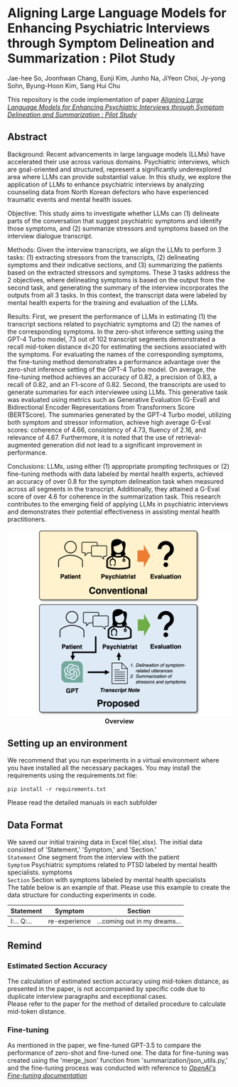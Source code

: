 # Aligning Large Language Models for Enhancing Psychiatric Interviews through Symptom Delineation and Summarization : Pilot Study

Jae-hee So, Joonhwan Chang, Eunji Kim, Junho Na, JiYeon Choi, Jy-yong Sohn, Byung-Hoon Kim, Sang Hui Chu

This repository is the code implementation of paper *[Aligning Large Language Models for Enhancing Psychiatric Interviews through Symptom Delineation and Summarization : Pilot Study](https://formative.jmir.org/2024/1/e58418/)* 

## Abstract

Background:
Recent advancements in large language models (LLMs) have accelerated their use across various domains. Psychiatric interviews, which are goal-oriented and structured, represent a significantly underexplored area where LLMs can provide substantial value. In this study, we explore the application of LLMs to enhance psychiatric interviews by analyzing counseling data from North Korean defectors who have experienced traumatic events and mental health issues.

Objective:
This study aims to investigate whether LLMs can (1) delineate parts of the conversation that suggest psychiatric symptoms and identify those symptoms, and (2) summarize stressors and symptoms based on the interview dialogue transcript.

Methods:
Given the interview transcripts, we align the LLMs to perform 3 tasks: (1) extracting stressors from the transcripts, (2) delineating symptoms and their indicative sections, and (3) summarizing the patients based on the extracted stressors and symptoms. These 3 tasks address the 2 objectives, where delineating symptoms is based on the output from the second task, and generating the summary of the interview incorporates the outputs from all 3 tasks. In this context, the transcript data were labeled by mental health experts for the training and evaluation of the LLMs.

Results:
First, we present the performance of LLMs in estimating (1) the transcript sections related to psychiatric symptoms and (2) the names of the corresponding symptoms. In the zero-shot inference setting using the GPT-4 Turbo model, 73 out of 102 transcript segments demonstrated a recall mid-token distance d<20 for estimating the sections associated with the symptoms. For evaluating the names of the corresponding symptoms, the fine-tuning method demonstrates a performance advantage over the zero-shot inference setting of the GPT-4 Turbo model. On average, the fine-tuning method achieves an accuracy of 0.82, a precision of 0.83, a recall of 0.82, and an F1-score of 0.82. Second, the transcripts are used to generate summaries for each interviewee using LLMs. This generative task was evaluated using metrics such as Generative Evaluation (G-Eval) and Bidirectional Encoder Representations from Transformers Score (BERTScore). The summaries generated by the GPT-4 Turbo model, utilizing both symptom and stressor information, achieve high average G-Eval scores: coherence of 4.66, consistency of 4.73, fluency of 2.16, and relevance of 4.67. Furthermore, it is noted that the use of retrieval-augmented generation did not lead to a significant improvement in performance.

Conclusions:
LLMs, using either (1) appropriate prompting techniques or (2) fine-tuning methods with data labeled by mental health experts, achieved an accuracy of over 0.8 for the symptom delineation task when measured across all segments in the transcript. Additionally, they attained a G-Eval score of over 4.6 for coherence in the summarization task. This research contributes to the emerging field of applying LLMs in psychiatric interviews and demonstrates their potential effectiveness in assisting mental health practitioners.

<p align="center">
  <img src="imgs/system.png">
  <b>Overview</b>
</p>

## Setting up an environment

We recommend that you run experiments in a virtual environment where you have installed all the necessary packages.
You may install the requirements using the requirements.txt file:
```
pip install -r requirements.txt
```
Please read the detailed manuals in each subfolder

## Data Format

We saved our initial training data in Excel file(.xlsx). The initial data consisted of 'Statement,' 'Symptom,' and 'Section.'<br>
```Statement``` One segment from the interview with the patient <br>
```Symptom```  Psychiatric symptoms related to PTSD labeled by mental health specialists. symptoms <br>
```Section```  Section with symptoms labeled by mental health specialists <br>
The table below is an example of that. Please use this example to create the data structure for conducting experiments in code.

| Statement | Symptom | Section |
| --------- | --------- | --------- |
| I:... Q:...  | re-experience  | ...coming out in my dreams... |

## Remind

### Estimated Section Accuracy

The calculation of estimated section accuracy using mid-token distance, as presented in the paper, is not accompanied by specific code due to duplicate interview paragraphs and exceptional cases. <br> 
Please refer to the paper for the method of detailed procedure to calculate mid-token distance.

### Fine-tuning

As mentioned in the paper, we fine-tuned GPT-3.5 to compare the performance of zero-shot and fine-tuned one. The data for fine-tuning was created using the 'merge_json' function from 'summarization/json_utils.py,' and the fine-tuning process was conducted with reference to *[OpenAI's Fine-tuning documentation](https://platform.openai.com/docs/guides/fine-tuning)*
